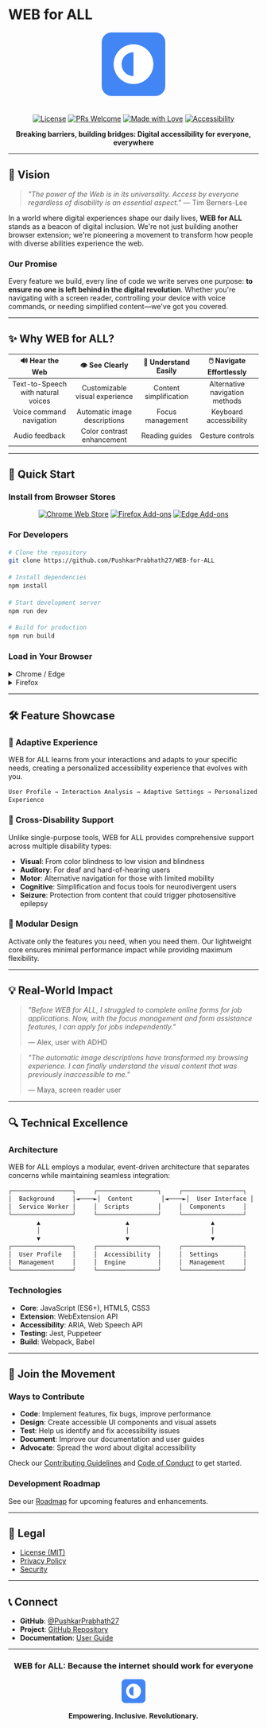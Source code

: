 # WEB for ALL

<div align="center">

<img src="src/assets/icon128.svg" alt="WEB for ALL Logo" width="128" height="128" style="margin-bottom: 20px"/>

[![License](https://img.shields.io/badge/License-MIT-blue.svg?style=for-the-badge&logo=opensource)](LICENSE)
[![PRs Welcome](https://img.shields.io/badge/PRs-welcome-brightgreen.svg?style=for-the-badge&logo=github)](CONTRIBUTING.md)
[![Made with Love](https://img.shields.io/badge/Made%20with-❤️-red.svg?style=for-the-badge)]()
[![Accessibility](https://img.shields.io/badge/Accessibility-Enhanced-purple.svg?style=for-the-badge&logo=accessibility)]()

**Breaking barriers, building bridges: Digital accessibility for everyone, everywhere**

</div>

---

## 🌈 Vision

> *"The power of the Web is in its universality. Access by everyone regardless of disability is an essential aspect."* — Tim Berners-Lee

In a world where digital experiences shape our daily lives, **WEB for ALL** stands as a beacon of digital inclusion. We're not just building another browser extension; we're pioneering a movement to transform how people with diverse abilities experience the web.

### Our Promise

Every feature we build, every line of code we write serves one purpose: **to ensure no one is left behind in the digital revolution**. Whether you're navigating with a screen reader, controlling your device with voice commands, or needing simplified content—we've got you covered.

---

## ✨ Why WEB for ALL?

<div align="center">

| 🔊 **Hear the Web** | 👁️ **See Clearly** | 🧠 **Understand Easily** | 🖱️ **Navigate Effortlessly** |
|:-------------------:|:------------------:|:------------------------:|:----------------------------:|
| Text-to-Speech with natural voices | Customizable visual experience | Content simplification | Alternative navigation methods |
| Voice command navigation | Automatic image descriptions | Focus management | Keyboard accessibility |
| Audio feedback | Color contrast enhancement | Reading guides | Gesture controls |

</div>

---

## 🚀 Quick Start

### Install from Browser Stores

<div align="center">

[![Chrome Web Store](https://img.shields.io/badge/Chrome-Coming%20Soon-gray?style=for-the-badge&logo=google-chrome)]()
[![Firefox Add-ons](https://img.shields.io/badge/Firefox-Coming%20Soon-gray?style=for-the-badge&logo=firefox-browser)]()
[![Edge Add-ons](https://img.shields.io/badge/Edge-Coming%20Soon-gray?style=for-the-badge&logo=microsoft-edge)]()

</div>

### For Developers

```bash
# Clone the repository
git clone https://github.com/PushkarPrabhath27/WEB-for-ALL

# Install dependencies
npm install

# Start development server
npm run dev

# Build for production
npm run build
```

### Load in Your Browser

<details>
<summary>Chrome / Edge</summary>

1. Go to `chrome://extensions/` or `edge://extensions/`
2. Enable "Developer mode"
3. Click "Load unpacked"
4. Select the `dist` folder
</details>

<details>
<summary>Firefox</summary>

1. Go to `about:debugging#/runtime/this-firefox`
2. Click "Load Temporary Add-on"
3. Select any file in the `dist` folder
</details>

---

## 🛠️ Feature Showcase

### 🎯 Adaptive Experience

WEB for ALL learns from your interactions and adapts to your specific needs, creating a personalized accessibility experience that evolves with you.

```
User Profile → Interaction Analysis → Adaptive Settings → Personalized Experience
```

### 🔄 Cross-Disability Support

Unlike single-purpose tools, WEB for ALL provides comprehensive support across multiple disability types:

- **Visual**: From color blindness to low vision and blindness
- **Auditory**: For deaf and hard-of-hearing users
- **Motor**: Alternative navigation for those with limited mobility
- **Cognitive**: Simplification and focus tools for neurodivergent users
- **Seizure**: Protection from content that could trigger photosensitive epilepsy

### 🧩 Modular Design

Activate only the features you need, when you need them. Our lightweight core ensures minimal performance impact while providing maximum flexibility.

---

## 💡 Real-World Impact

> *"Before WEB for ALL, I struggled to complete online forms for job applications. Now, with the focus management and form assistance features, I can apply for jobs independently."*
> 
> — Alex, user with ADHD

> *"The automatic image descriptions have transformed my browsing experience. I can finally understand the visual content that was previously inaccessible to me."*
> 
> — Maya, screen reader user

---

## 🔍 Technical Excellence

### Architecture

WEB for ALL employs a modular, event-driven architecture that separates concerns while maintaining seamless integration:

```
┌─────────────────┐     ┌─────────────────┐     ┌─────────────────┐
│  Background     │◄────►│  Content        │◄────►│  User Interface │
│  Service Worker │     │  Scripts        │     │  Components     │
└─────────────────┘     └─────────────────┘     └─────────────────┘
        ▲                        ▲                       ▲
        │                        │                       │
        ▼                        ▼                       ▼
┌─────────────────┐     ┌─────────────────┐     ┌─────────────────┐
│  User Profile   │     │  Accessibility  │     │  Settings       │
│  Management     │     │  Engine         │     │  Management     │
└─────────────────┘     └─────────────────┘     └─────────────────┘
```

### Technologies

- **Core**: JavaScript (ES6+), HTML5, CSS3
- **Extension**: WebExtension API
- **Accessibility**: ARIA, Web Speech API
- **Testing**: Jest, Puppeteer
- **Build**: Webpack, Babel

---

## 🤝 Join the Movement

### Ways to Contribute

- **Code**: Implement features, fix bugs, improve performance
- **Design**: Create accessible UI components and visual assets
- **Test**: Help us identify and fix accessibility issues
- **Document**: Improve our documentation and user guides
- **Advocate**: Spread the word about digital accessibility

Check our [Contributing Guidelines](CONTRIBUTING.md) and [Code of Conduct](CODE_OF_CONDUCT.md) to get started.

### Development Roadmap

See our [Roadmap](ROADMAP.md) for upcoming features and enhancements.

---

## 📜 Legal

- [License (MIT)](LICENSE)
- [Privacy Policy](SECURITY.md)
- [Security](SECURITY.md)

---

## 📞 Connect

- **GitHub**: [@PushkarPrabhath27](https://github.com/PushkarPrabhath27)
- **Project**: [GitHub Repository](https://github.com/PushkarPrabhath27/WEB-for-ALL)
- **Documentation**: [User Guide](docs/user-guide/getting-started.md)

---

<div align="center">

### WEB for ALL: Because the internet should work for everyone

<img src="src/assets/icon48.svg" alt="WEB for ALL" width="48" height="48" />

**Empowering. Inclusive. Revolutionary.**

</div>